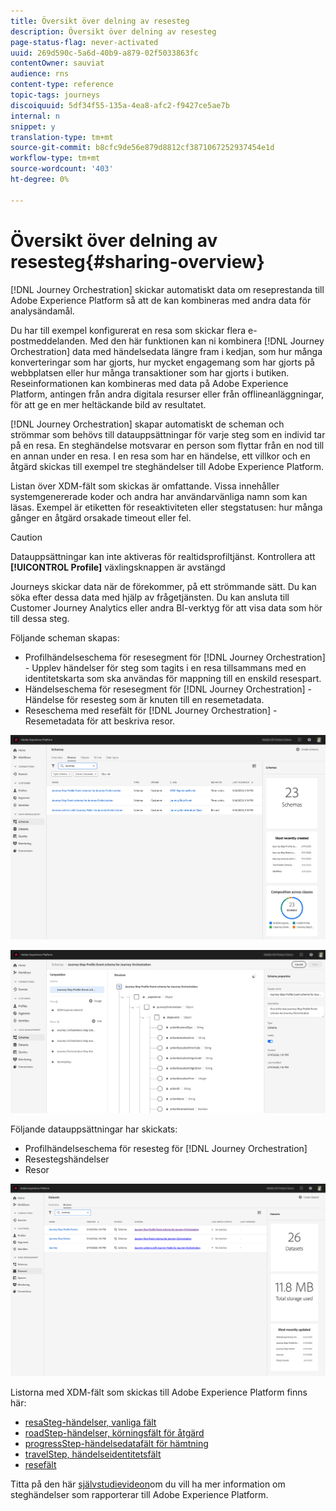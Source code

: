 ```yaml
---
title: Översikt över delning av resesteg
description: Översikt över delning av resesteg
page-status-flag: never-activated
uuid: 269d590c-5a6d-40b9-a879-02f5033863fc
contentOwner: sauviat
audience: rns
content-type: reference
topic-tags: journeys
discoiquuid: 5df34f55-135a-4ea8-afc2-f9427ce5ae7b
internal: n
snippet: y
translation-type: tm+mt
source-git-commit: b8cfc9de56e879d8812cf3871067252937454e1d
workflow-type: tm+mt
source-wordcount: '403'
ht-degree: 0%

---
```



# Översikt över delning av resesteg{#sharing-overview}

[!DNL Journey Orchestration] skickar automatiskt data om reseprestanda till Adobe Experience Platform så att de kan kombineras med andra data för analysändamål.

Du har till exempel konfigurerat en resa som skickar flera e-postmeddelanden. Med den här funktionen kan ni kombinera [!DNL Journey Orchestration] data med händelsedata längre fram i kedjan, som hur många konverteringar som har gjorts, hur mycket engagemang som har gjorts på webbplatsen eller hur många transaktioner som har gjorts i butiken. Reseinformationen kan kombineras med data på Adobe Experience Platform, antingen från andra digitala resurser eller från offlineanläggningar, för att ge en mer heltäckande bild av resultatet.

[!DNL Journey Orchestration] skapar automatiskt de scheman och strömmar som behövs till datauppsättningar för varje steg som en individ tar på en resa. En steghändelse motsvarar en person som flyttar från en nod till en annan under en resa. I en resa som har en händelse, ett villkor och en åtgärd skickas till exempel tre steghändelser till Adobe Experience Platform.

Listan över XDM-fält som skickas är omfattande. Vissa innehåller systemgenererade koder och andra har användarvänliga namn som kan läsas. Exempel är etiketten för reseaktiviteten eller stegstatusen: hur många gånger en åtgärd orsakade timeout eller fel.

>[!CAUTION]
>
>Datauppsättningar kan inte aktiveras för realtidsprofiltjänst. Kontrollera att **[!UICONTROL Profile]** växlingsknappen är avstängd

Journeys skickar data när de förekommer, på ett strömmande sätt. Du kan söka efter dessa data med hjälp av frågetjänsten. Du kan ansluta till Customer Journey Analytics eller andra BI-verktyg för att visa data som hör till dessa steg.

Följande scheman skapas:

* Profilhändelseschema för resesegment för [!DNL Journey Orchestration] - Upplev händelser för steg som tagits i en resa tillsammans med en identitetskarta som ska användas för mappning till en enskild resespart.
* Händelseschema för resesegment för [!DNL Journey Orchestration] - Händelse för resesteg som är knuten till en resemetadata.
* Reseschema med resefält för [!DNL Journey Orchestration] - Resemetadata för att beskriva resor.

![](../assets/sharing1.png)

![](../assets/sharing2.png)

Följande datauppsättningar har skickats:

* Profilhändelseschema för resesteg för [!DNL Journey Orchestration]
* Resestegshändelser
* Resor

![](../assets/sharing3.png)

Listorna med XDM-fält som skickas till Adobe Experience Platform finns här:

* [resaSteg-händelser, vanliga fält](../building-journeys/sharing-common-fields.md)
* [roadStep-händelser, körningsfält för åtgärd](../building-journeys/sharing-execution-fields.md)
* [progressStep-händelsedatafält för hämtning](../building-journeys/sharing-fetch-fields.md)
* [travelStep, händelseidentitetsfält](../building-journeys/sharing-identity-fields.md)
* [resefält](../building-journeys/sharing-journey-fields.md)

Titta på den här [självstudievideon](https://docs.adobe.com/content/help/en/journey-orchestration-learn/tutorials/reporting-step-events-to-adobe-experience-platform.html)om du vill ha mer information om steghändelser som rapporterar till Adobe Experience Platform.
